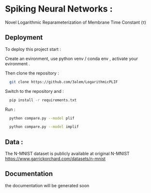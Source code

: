 
# Spiking Neural Networks :

Novel Logarithmic Reparameterization of Membrane Time Constant (τ)


## Deployment

To deploy this project start : 

Create  an evironment, use python venv / conda env , activate your evironment .


Then clone the repository :

```bash
  git clone https://github.com/3alem/LogarithmicPLIF
```

Switch to the repository and :

```bash
  pip install -r requirements.txt
```

Run :

```bash
  python compare.py --model plif

  python compare.py --model implif
```


## Data :

The N-MNIST dataset is publicly available at original N-MNIST 
https://www.garrickorchard.com/datasets/n-mnist


## Documentation

the documentation will be generated soon

